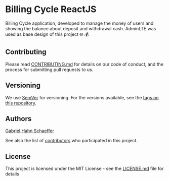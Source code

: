 # Billing Cycle ReactJS

Billing Cycle application, developed to manage the money of users and showing the balance about deposit and withdrawal cash. AdminLTE was used as base design of this project :globe_with_meridians: :moneybag:

## Contributing

Please read [CONTRIBUTING.md](https://gist.github.com/PurpleBooth/b24679402957c63ec426) for details on our code of conduct, and the process for submitting pull requests to us.

## Versioning

We use [SemVer](http://semver.org/) for versioning. For the versions available, see the [tags on this repository](https://github.com/gabriel-hahn/billing-cycle-reactjs/tags).

## Authors

[Gabriel Hahn Schaeffer](https://github.com/gabriel-hahn/)

See also the list of [contributors](https://github.com/gabriel-hahn/billing-cycle-reactjs/contributors) who participated in this project.

## License

This project is licensed under the MIT License - see the [LICENSE.md](LICENSE) file for details
